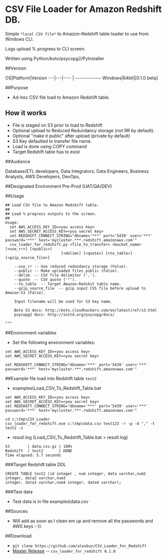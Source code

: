 # CSV File Loader for Amazon Redshift DB.
Simple `*local CSV file*` to Amazon-Redshift table loader to use from Windows CLI.

Logs upload % progress to CLI screen.

Written using Python/boto/psycopg2/PyInstaller

##Version

OS|Platform|Version 
---|---|---- | -------------
Windows|64bit|[0.1.0 beta]

##Purpose

- Ad-hoc CSV file load to Amazon Redshift table.

## How it works
- File is staged on S3 prior to load to Redshift
- Optional upload to Reduced Redundancy storage (not RR by default).
- Optional "make it public" after upload (private by default)
- S3 Key defaulted to transfer file name.
- Load is done using COPY command
- Target Redshift table has to exist


##Audience

Database/ETL developers, Data Integrators, Data Engineers, Business Analysts, AWS Developers, DevOps, 

##Designated Environment
Pre-Prod (UAT/QA/DEV)

##Usage

```
## Load CSV file to Amazon Redshift table.
##
## Load % progress outputs to the screen.
##
Usage:  
  set AWS_ACCESS_KEY_ID=<you access key>
  set AWS_SECRET_ACCESS_KEY=<you secret key>
  set REDSHIFT_CONNECT_STRING="dbname='***' port='5439' user='***' password='***' host='mycluster.***.redshift.amazonaws.com'"  
  csv_loader_for_redshift.py <file_to_transfer> <bucket_name> [<use_rr>] [<public>]
						 [<delim>] [<quote>] [<to_table>] [<gzip_source_file>]
	
	--use_rr -- Use reduced redundancy storage (False).
	--public -- Make uploaded files public (False).
	--delim  -- CSV file delimiter (',').
	--quote  -- CSV quote ('"').
	--to_table  -- Target Amazon-Redshit table name.
	--gzip_source_file  -- gzip input CVS file before upload to Amazon-S3 (False).
	
	Input filename will be used for S3 key name.
	
	Boto S3 docs: http://boto.cloudhackers.com/en/latest/ref/s3.html
	psycopg2 docs: http://initd.org/psycopg/docs/
	
"""

```

##Environment variables

* Set the following environment variables:

```
set AWS_ACCESS_KEY_ID=<you access key>
set AWS_SECRET_ACCESS_KEY=<you secret key>

set REDSHIFT_CONNECT_STRING="dbname='***' port='5439' user='***' password='***' host='mycluster.***.redshift.amazonaws.com'"  
```

##Example file load into Redshift table `test2`


* examples\Load_CSV_To_Redshift_Table.bat
```
set AWS_ACCESS_KEY_ID=<you access key>
set AWS_SECRET_ACCESS_KEY=<you secret key>
set REDSHIFT_CONNECT_STRING="dbname='***' port='5439' user='***' password='***' host='mycluster.***.redshift.amazonaws.com'"  
  
cd c:\tmp\CSV_Loader
csv_loader_for_redshift.exe c:\tmp\data.csv test123 -r -p -d "," -t test2 -z

```
* resutl.log (Load_CSV_To_Redshift_Table.bat > resutl.log)
```
S3        | data.csv.gz | 100%
Redshift  | test2       | DONE
Time elapsed: 5.7 seconds

```

###Target Redshift table DDL

```
CREATE TABLE test2 (id integer , num integer, data varchar,num2 integer, data2 varchar,num3 
integer, data3 varchar,num4 integer, data4 varchar);

```

###Test data
* Test data is in file examples\data.csv

##Sources
* Will add as soon as I clean em up and remove all the passwords and AWS keys :-)).

##Download
* `git clone https://github.com/alexbuz/CSV_Loader_For_Redshift`
* [Master Release](https://github.com/alexbuz/CSV_Loader_For_Redshift/archive/master.zip) -- `csv_loader_for_redshift 0.1.0`

